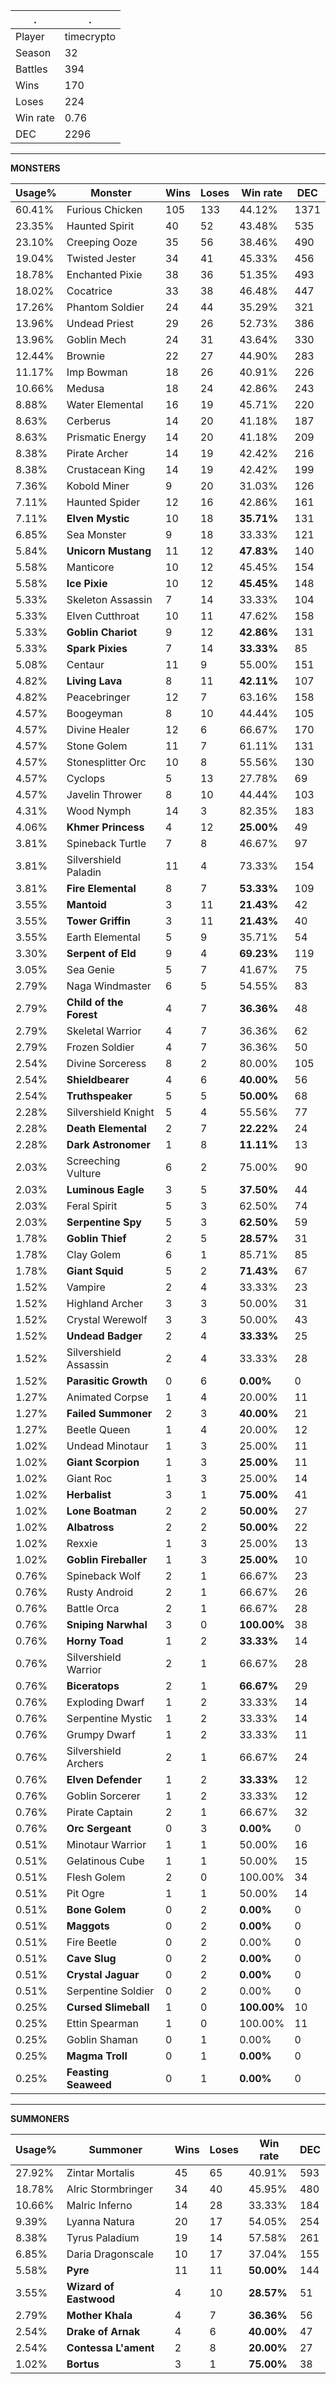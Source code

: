.|.
|-|-
Player|timecrypto
Season|32
Battles|394
Wins|170
Loses|224
Win rate|0.76
DEC|2296

---
**MONSTERS**

Usage%|Monster|Wins|Loses|Win rate|DEC|
-|-|-|-|-|-|
60.41%|Furious Chicken|105|133|44.12%|1371|
23.35%|Haunted Spirit|40|52|43.48%|535|
23.10%|Creeping Ooze|35|56|38.46%|490|
19.04%|Twisted Jester|34|41|45.33%|456|
18.78%|Enchanted Pixie|38|36|51.35%|493|
18.02%|Cocatrice|33|38|46.48%|447|
17.26%|Phantom Soldier|24|44|35.29%|321|
13.96%|Undead Priest|29|26|52.73%|386|
13.96%|Goblin Mech|24|31|43.64%|330|
12.44%|Brownie|22|27|44.90%|283|
11.17%|Imp Bowman|18|26|40.91%|226|
10.66%|Medusa|18|24|42.86%|243|
8.88%|Water Elemental|16|19|45.71%|220|
8.63%|Cerberus|14|20|41.18%|187|
8.63%|Prismatic Energy|14|20|41.18%|209|
8.38%|Pirate Archer|14|19|42.42%|216|
8.38%|Crustacean King|14|19|42.42%|199|
7.36%|Kobold Miner|9|20|31.03%|126|
7.11%|Haunted Spider|12|16|42.86%|161|
7.11%|**Elven Mystic**|10|18|**35.71%**|131|
6.85%|Sea Monster|9|18|33.33%|121|
5.84%|**Unicorn Mustang**|11|12|**47.83%**|140|
5.58%|Manticore|10|12|45.45%|154|
5.58%|**Ice Pixie**|10|12|**45.45%**|148|
5.33%|Skeleton Assassin|7|14|33.33%|104|
5.33%|Elven Cutthroat|10|11|47.62%|158|
5.33%|**Goblin Chariot**|9|12|**42.86%**|131|
5.33%|**Spark Pixies**|7|14|**33.33%**|85|
5.08%|Centaur|11|9|55.00%|151|
4.82%|**Living Lava**|8|11|**42.11%**|107|
4.82%|Peacebringer|12|7|63.16%|158|
4.57%|Boogeyman|8|10|44.44%|105|
4.57%|Divine Healer|12|6|66.67%|170|
4.57%|Stone Golem|11|7|61.11%|131|
4.57%|Stonesplitter Orc|10|8|55.56%|130|
4.57%|Cyclops|5|13|27.78%|69|
4.57%|Javelin Thrower|8|10|44.44%|103|
4.31%|Wood Nymph|14|3|82.35%|183|
4.06%|**Khmer Princess**|4|12|**25.00%**|49|
3.81%|Spineback Turtle|7|8|46.67%|97|
3.81%|Silvershield Paladin|11|4|73.33%|154|
3.81%|**Fire Elemental**|8|7|**53.33%**|109|
3.55%|**Mantoid**|3|11|**21.43%**|42|
3.55%|**Tower Griffin**|3|11|**21.43%**|40|
3.55%|Earth Elemental|5|9|35.71%|54|
3.30%|**Serpent of Eld**|9|4|**69.23%**|119|
3.05%|Sea Genie|5|7|41.67%|75|
2.79%|Naga Windmaster|6|5|54.55%|83|
2.79%|**Child of the Forest**|4|7|**36.36%**|48|
2.79%|Skeletal Warrior|4|7|36.36%|62|
2.79%|Frozen Soldier|4|7|36.36%|50|
2.54%|Divine Sorceress|8|2|80.00%|105|
2.54%|**Shieldbearer**|4|6|**40.00%**|56|
2.54%|**Truthspeaker**|5|5|**50.00%**|68|
2.28%|Silvershield Knight|5|4|55.56%|77|
2.28%|**Death Elemental**|2|7|**22.22%**|24|
2.28%|**Dark Astronomer**|1|8|**11.11%**|13|
2.03%|Screeching Vulture|6|2|75.00%|90|
2.03%|**Luminous Eagle**|3|5|**37.50%**|44|
2.03%|Feral Spirit|5|3|62.50%|74|
2.03%|**Serpentine Spy**|5|3|**62.50%**|59|
1.78%|**Goblin Thief**|2|5|**28.57%**|31|
1.78%|Clay Golem|6|1|85.71%|85|
1.78%|**Giant Squid**|5|2|**71.43%**|67|
1.52%|Vampire|2|4|33.33%|23|
1.52%|Highland Archer|3|3|50.00%|31|
1.52%|Crystal Werewolf|3|3|50.00%|43|
1.52%|**Undead Badger**|2|4|**33.33%**|25|
1.52%|Silvershield Assassin|2|4|33.33%|28|
1.52%|**Parasitic Growth**|0|6|**0.00%**|0|
1.27%|Animated Corpse|1|4|20.00%|11|
1.27%|**Failed Summoner**|2|3|**40.00%**|21|
1.27%|Beetle Queen|1|4|20.00%|12|
1.02%|Undead Minotaur|1|3|25.00%|11|
1.02%|**Giant Scorpion**|1|3|**25.00%**|11|
1.02%|Giant Roc|1|3|25.00%|14|
1.02%|**Herbalist**|3|1|**75.00%**|41|
1.02%|**Lone Boatman**|2|2|**50.00%**|27|
1.02%|**Albatross**|2|2|**50.00%**|22|
1.02%|Rexxie|1|3|25.00%|13|
1.02%|**Goblin Fireballer**|1|3|**25.00%**|10|
0.76%|Spineback Wolf|2|1|66.67%|23|
0.76%|Rusty Android|2|1|66.67%|26|
0.76%|Battle Orca|2|1|66.67%|28|
0.76%|**Sniping Narwhal**|3|0|**100.00%**|38|
0.76%|**Horny Toad**|1|2|**33.33%**|14|
0.76%|Silvershield Warrior|2|1|66.67%|28|
0.76%|**Biceratops**|2|1|**66.67%**|29|
0.76%|Exploding Dwarf|1|2|33.33%|14|
0.76%|Serpentine Mystic|1|2|33.33%|14|
0.76%|Grumpy Dwarf|1|2|33.33%|11|
0.76%|Silvershield Archers|2|1|66.67%|24|
0.76%|**Elven Defender**|1|2|**33.33%**|12|
0.76%|Goblin Sorcerer|1|2|33.33%|12|
0.76%|Pirate Captain|2|1|66.67%|32|
0.76%|**Orc Sergeant**|0|3|**0.00%**|0|
0.51%|Minotaur Warrior|1|1|50.00%|16|
0.51%|Gelatinous Cube|1|1|50.00%|15|
0.51%|Flesh Golem|2|0|100.00%|34|
0.51%|Pit Ogre|1|1|50.00%|14|
0.51%|**Bone Golem**|0|2|**0.00%**|0|
0.51%|**Maggots**|0|2|**0.00%**|0|
0.51%|Fire Beetle|0|2|0.00%|0|
0.51%|**Cave Slug**|0|2|**0.00%**|0|
0.51%|**Crystal Jaguar**|0|2|**0.00%**|0|
0.51%|Serpentine Soldier|0|2|0.00%|0|
0.25%|**Cursed Slimeball**|1|0|**100.00%**|10|
0.25%|Ettin Spearman|1|0|100.00%|11|
0.25%|Goblin Shaman|0|1|0.00%|0|
0.25%|**Magma Troll**|0|1|**0.00%**|0|
0.25%|**Feasting Seaweed**|0|1|**0.00%**|0|

---
**SUMMONERS**

Usage%|Summoner|Wins|Loses|Win rate|DEC|
-|-|-|-|-|-|
27.92%|Zintar Mortalis|45|65|40.91%|593|
18.78%|Alric Stormbringer|34|40|45.95%|480|
10.66%|Malric Inferno|14|28|33.33%|184|
9.39%|Lyanna Natura|20|17|54.05%|254|
8.38%|Tyrus Paladium|19|14|57.58%|261|
6.85%|Daria Dragonscale|10|17|37.04%|155|
5.58%|**Pyre**|11|11|**50.00%**|144|
3.55%|**Wizard of Eastwood**|4|10|**28.57%**|51|
2.79%|**Mother Khala**|4|7|**36.36%**|56|
2.54%|**Drake of Arnak**|4|6|**40.00%**|47|
2.54%|**Contessa L'ament**|2|8|**20.00%**|27|
1.02%|**Bortus**|3|1|**75.00%**|38|
